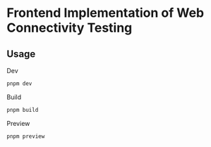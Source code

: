 # Frontend Implementation of Web Connectivity Testing

## Usage

Dev

```bash
pnpm dev
```

Build

```bash
pnpm build
```

Preview

```bash
pnpm preview
```
